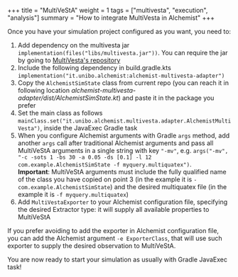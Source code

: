 +++
title = "MultiVeStA"
weight = 1
tags = ["multivesta", "execution", "analysis"]
summary = "How to integrate MultiVesta in Alchemist"
+++

Once you have your simulation project configured as you want, you need to:
1. Add dependency on the multivesta jar `implementation(files("libs/multivesta.jar"))`. You can require the jar by going to [MultiVesta's repository](https://github.com/andrea-vandin/MultiVeStA)
2. Include the following dependency in build.gradle.kts `implementation("it.unibo.alchemist:alchemist-multivesta-adapter")`
3. Copy the `AlchemistSimState` class from current repo (you can reach it in following location _alchemist-multivesta-adapter/dist/AlchemistSimState.kt_) and paste it in the package you prefer
4. Set the main class as follows `mainClass.set("it.unibo.alchemist.multivesta.adapter.AlchemistMultiVesta")`, inside the JavaExec Gradle task
5. When you configure Alchemist arguments with Gradle `args` method, add another `args` call after traditional Alchemist arguments and pass all MultiVeStA arguments in a single string with key `"-mv"`, e.g. `args("-mv", "-c -sots 1 -bs 30 -a 0.05 -ds [0.1] -l 12 com.example.AlchemistSimState -f myquery.multiquatex")`.<br> **Important**: MultiVeStA arguments must include the fully qualified name of the class you have copied on point 3 (in the example it is `-com.example.AlchemistSimState`) and the desired multiquatex file (in the example it is `-f myquery.multiquatex`)
6. Add `MultiVestaExporter` to your Alchemist configuration file, specifying the desired Extractor type: it will supply all available properties to MultiVeStA

If you prefer avoiding to add the exporter in Alchemist configuration file, you can add the Alchemist argument `-e ExporterClass`, that will use such exporter to supply the desired observation to MultiVeStA.

You are now ready to start your simulation as usually with Gradle JavaExec task!